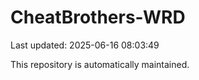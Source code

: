 # CheatBrothers-WRD

Last updated: 2025-06-16 08:03:49

This repository is automatically maintained.
